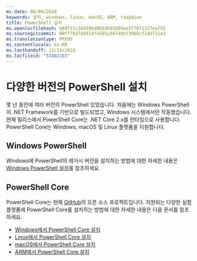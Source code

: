 ```yaml
---
ms.date: 08/09/2018
keywords: 설치, windows, linux, macOS, ARM, raspbian
title: PowerShell 설치
ms.openlocfilehash: b89f11c36459bd0b03693d89ae3ff6f1327ea755
ms.sourcegitcommit: 00ff76d7d9414fe585c04740b739b9cf14d711e1
ms.translationtype: MTE95
ms.contentlocale: ko-KR
ms.lasthandoff: 12/14/2018
ms.locfileid: "53402183"
---
```

# <a name="installing-various-versions-of-powershell"></a>다양한 버전의 PowerShell 설치

몇 년 동안에 여러 버전의 PowerShell 있었습니다. 처음에는 Windows PowerShell이 ​​.NET Framework를 기반으로 빌드되었고, Windows 시스템에서만 작동했습니다. 현재 릴리스에서 PowerShell Core는 .NET Core 2.x를 런타임으로 사용합니다. PowerShell Core는 Windows, macOS 및 Linux 플랫폼을 지원합니다.

## <a name="windows-powershell"></a>Windows PowerShell

Windows에 PowerShell의 레거시 버전을 설치하는 방법에 대한 자세한 내용은 [Windows PowerShell 설치](installing-windows-powershell.md)를 참조하세요.

## <a name="powershell-core"></a>PowerShell Core

PowerShell Core는 현재 [GitHub](https://github.com/powershell/powershell)의 오픈 소스 프로젝트입니다.
지원되는 다양한 실험 플랫폼에 PowerShell Core를 설치하는 방법에 대한 자세한 내용은 다음 문서를 참조하세요.

- [Windows에서 PowerShell Core 설치](Installing-PowerShell-Core-on-Windows.md)
- [Linux에서 PowerShell Core 설치](Installing-PowerShell-Core-on-Linux.md)
- [macOS에서 PowerShell Core 설치](Installing-PowerShell-Core-on-macOS.md)
- [ARM에서 PowerShell Core 설치](PowerShell-Core-on-ARM.md)
